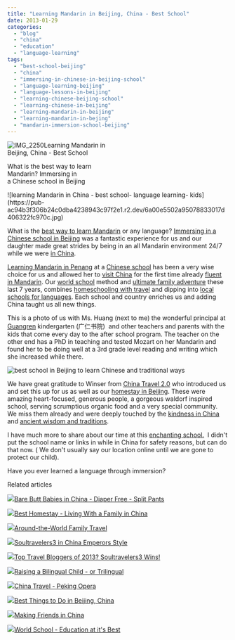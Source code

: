 ```yaml
---
title: "Learning Mandarin in Beijing, China - Best School"
date: 2013-01-29
categories: 
  - "blog"
  - "china"
  - "education"
  - "language-learning"
tags: 
  - "best-school-beijing"
  - "china"
  - "immersing-in-chinese-in-beijing-school"
  - "language-learning-beijing"
  - "language-lessons-in-beijing"
  - "learning-chinese-beijing-school"
  - "learning-chinese-in-beijing"
  - "learning-mandarin-in-beijing"
  - "learning-mandarin-in-bejing"
  - "mandarin-immersion-school-beijing"
---
```


![IMG_2250](https://pub-ac94b3f306b24c0dba4238943c97f2e1.r2.dev/6a00e5502a95078833017ee7d75515970d.jpg)Learning Mandarin in  
Beijing, China - Best School

What is the best way to learn  
Mandarin? Immersing in  
a Chinese school in Beijing

<!--more--> ![learning Mandarin in China - best school- language learning- kids](https://pub-ac94b3f306b24c0dba4238943c97f2e1.r2.dev/6a00e5502a95078833017d406322fc970c.jpg)  
  
What is the [best way to learn Mandarin](http://soultravelers3new.local/2012/07/learning-mandarin-in-asia-the-economist-and-wall-street-journal-discuss-.html "best way to learn Mandarin in Asia") or any language? [Immersing in a Chinese school in Beijing](http://soultravelers3new.local/2012/11/mandarin-immersion-in-china.html "immersing in a chinese school in Beijing for Mandarin  language learning ") was a fantastic experience for us and our daughter made great strides by being in an all Mandarin environment 24/7 while we were [in China](http://soultravelers3new.local/2012/11/china-travel-in-the-autumn.html "travel to China").  
  
[Learning Mandarin in Penang](http://soultravelers3new.local/2012/06/why-learn-mandarin-in-tropical-asia-penang.html "learning mandarin in Penang, Malaysia") at a [Chinese school](http://soultravelers3new.local/2012/07/chinese-school-in-asia-11-year-old-american-doing-physics-in-mandarin.html "Chinese school") has been a very wise choice for us and allowed her to [visit China](http://soultravelers3new.local/2012/11/visiting-china-and-dragons.html "visit china") for the first time already [fluent in Mandarin](http://soultravelers3new.local/2011/01/only-american-girl-in-an-all-mandarin-school-chinese-immersion-in-language-culture-through-school.html "fluent in Mandarin - an american in Asia"). Our [world school](http://soultravelers3new.local/2013/01/world-school-education-at-its-best-.html "world school") method and [ultimate family adventure](http://soultravelers3new.local/2011/02/kids-friends-travel-on-the-ultimate-family-adventure.html "ultimate family adventure") these last 7 years, combines [homeschooling with travel](http://soultravelers3new.local/2010/03/long-term-family-travel-homeschool-roadschool-world-school-digitalnomad-lifestyle-design-virtual-.html "homeschooling and travel") and dipping into [local schools for languages](http://soultravelers3new.local/2010/07/schools-out-forever-expat-immersion-spanish-in-spain-digital-nomad-education-for-kids-who-travel.html "local schools for language immersion - spain"). Each school and country enriches us and adding China taught us all new things.  
  
This is a photo of us with Ms. Huang (next to me) the wonderful principal at [Guangren](http://www.chinatravel20.com/t/guangren/ "View all posts in Guangren") kindergarten (广仁书院)  and other teachers and parents with the kids that come every day to the after school program. The teacher on the other end has a PhD in teaching and tested Mozart on her Mandarin and found her to be doing well at a 3rd grade level reading and writing which she increased while there.  
  
![best school in Beijing to learn Chinese and traditional ways](https://pub-ac94b3f306b24c0dba4238943c97f2e1.r2.dev/6a00e5502a95078833017d408d31ac970c.jpg)  
  
  
We have great gratitude to Winser from [China Travel 2.0](http://www.chinatravel20.com/ "china travel 2.0") who introduced us and set this up for us as well as our [homestay in Beijing](http://soultravelers3new.local/2013/01/best-homestay-living-with-a-family-in-china.html "homestay in Beijing"). These were amazing heart-focused, generous people, a gorgeous waldorf inspired school, serving scrumptious organic food and a very special community. We miss them already and were deeply touched by the [kindness in China](http://soultravelers3new.local/2012/12/random-acts-of-kindness-in-travel.html "random acts of kindness and travel") and [ancient wisdom and traditions](http://soultravelers3new.local/2012/12/confusius-temple-in-beijing-and-tcm-tourism.html "Chinese traditions").  
  
I have much more to share about our time at this [enchanting school.](http://blog.sina.com.cn/3hgrsy "Guangren school in Beijing")  I didn't put the school name or links in while in China for safety reasons, but can do that now. ( We don't usually say our location online until we are gone to protect our child).  
  
Have you ever learned a language through immersion?  
  

Related articles

[![](http://i.zemanta.com/139881382_80_80.jpg)](http://soultravelers3new.local/2013/01/bare-butt-babies-in-china-diaper-free-split-pants.html)[Bare Butt Babies in China - Diaper Free - Split Pants](http://soultravelers3new.local/2013/01/bare-butt-babies-in-china-diaper-free-split-pants.html)

[![](http://i.zemanta.com/140096819_80_80.jpg)](http://soultravelers3new.local/2013/01/best-homestay-living-with-a-family-in-china.html)[Best Homestay - Living With a Family in China](http://soultravelers3new.local/2013/01/best-homestay-living-with-a-family-in-china.html)

[![](http://i.zemanta.com/134800869_80_80.jpg)](http://soultravelers3new.local/2012/12/around-the-world-family-travel.html)[Around-the-World Family Travel](http://soultravelers3new.local/2012/12/around-the-world-family-travel.html)

[![](http://i.zemanta.com/130189927_80_80.jpg)](http://soultravelers3new.local/2012/12/soultravelers3-in-china-emperors-style.html)[Soultravelers3 in China Emperors Style](http://soultravelers3new.local/2012/12/soultravelers3-in-china-emperors-style.html)

[![](http://i.zemanta.com/135568483_80_80.jpg)](http://soultravelers3new.local/2013/01/top-travel-bloggers-of-2013-soultravelers3-wins-.html)[Top Travel Bloggers of 2013? Soultravelers3 Wins!](http://soultravelers3new.local/2013/01/top-travel-bloggers-of-2013-soultravelers3-wins-.html)

[![](http://i.zemanta.com/137126168_80_80.jpg)](http://soultravelers3new.local/2013/01/raising-a-bilingual-child-or-trilingual.html)[Raising a Bilingual Child - or Trilingual](http://soultravelers3new.local/2013/01/raising-a-bilingual-child-or-trilingual.html)

[![](http://i.zemanta.com/132053985_80_80.jpg)](http://soultravelers3new.local/2012/12/china-travel-peking-opera.html)[China Travel - Peking Opera](http://soultravelers3new.local/2012/12/china-travel-peking-opera.html)

[![](http://i.zemanta.com/136588189_80_80.jpg)](http://soultravelers3new.local/2013/01/best-things-to-do-in-beijing-china-.html)[Best Things to Do in Beijing, China](http://soultravelers3new.local/2013/01/best-things-to-do-in-beijing-china-.html)

[![](http://i.zemanta.com/133178311_80_80.jpg)](http://soultravelers3new.local/2012/12/making-friends-in-china-.html)[Making Friends in China](http://soultravelers3new.local/2012/12/making-friends-in-china-.html)

[![](http://i.zemanta.com/138225478_80_80.jpg)](http://soultravelers3new.local/2013/01/world-school-education-at-its-best-.html)[World School - Education at it's Best](http://soultravelers3new.local/2013/01/world-school-education-at-its-best-.html)
